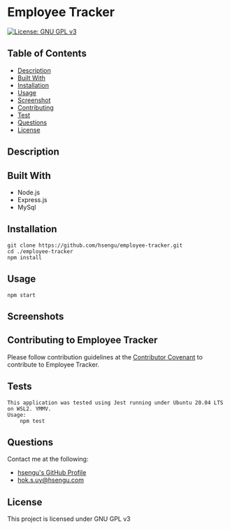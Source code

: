 # Employee Tracker
[![License: GNU GPL v3](https://img.shields.io/badge/License-GNU%20GPL%20v3-blue.svg)](https://www.gnu.org/licenses/gpl-3.0)

## Table of Contents
* [Description](#description)
* [Built With](#built-with)
* [Installation](#installation)
* [Usage](#usage)
* [Screenshot](#screenshot)
* [Contributing](#contributing-to-employee-tracker)
* [Test](#test)
* [Questions](#questions)
* [License](#license)

## Description


## Built With
- Node.js
- Express.js
- MySql

## Installation
	git clone https://github.com/hsengu/employee-tracker.git
	cd ./employee-tracker
	npm install

## Usage
	npm start

## Screenshots


## Contributing to Employee Tracker
Please follow contribution guidelines at the [Contributor Covenant](https://www.contributor-covenant.org/version/2/1/code_of_conduct/) to contribute to Employee Tracker.

## Tests
    This application was tested using Jest running under Ubuntu 20.04 LTS on WSL2. YMMV.
    Usage:
	    npm test

## Questions
Contact me at the following:
- [hsengu's GitHub Profile](https://github.com/hsengu)
- hok.s.uy@hsengu.com

## License
This project is licensed under GNU GPL v3
